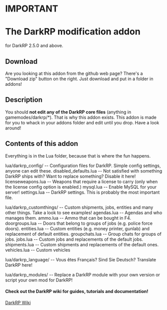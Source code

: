 IMPORTANT
=========

The DarkRP modification addon
==================
for DarkRP 2.5.0 and above.

## Download ##
Are you looking at this addon from the github web page? There's a "Download zip" button on the right.
Just download and put in a folder in addons!

## Description ##
You should **not edit any of the DarkRP core files** (anything in gamemodes/darkrp/*). That is why this addon exists.
This addon is made for you to whack in your addons folder and edit until you drop. Have a look around!

## Contents of this addon ##
Everything is in the Lua folder, because that is where the fun happens.


lua/darkrp_config/        -- Configuration files for DarkRP. Simple config settings, anyone can edit these.
	disabled_defaults.lua -- Not satisfied with something DarkRP ships with? Want to replace something? Disable it here!
	licenseweapons.lua    -- Weapons that require a license to carry (only when the license config option is enabled.)
	mysql.lua             -- Enable MySQL for your server!
	settings.lua          -- DarkRP settings. This is probably the most important file.

lua/darkrp_customthings/  -- Custom shipments, jobs, entities and many other things. Take a look to see examples!
	agendas.lua           -- Agendas and who manages them.
	ammo.lua              -- Ammo that can be bought in F4.
	doorgroups.lua        -- Doors that belong to groups of jobs (e.g. police force doors).
	entities.lua          -- Custom entities (e.g. money printer, gunlab) and replacement of default entities.
	groupchats.lua        -- Group chats for groups of jobs.
	jobs.lua              -- Custom jobs and replacements of the default jobs.
	shipments.lua         -- Custom shipments and replacements of the default ones.
	vehicles.lua          -- Custom vehicles

lua/darkrp_language/      -- Vous êtes Français? Sind Sie Deutsch? Translate DarkRP here!

lua/darkrp_modules/       -- Replace a DarkRP module with your own version or script your own mod for DarkRP!


#### Check out the DarkRP wiki for guides, tutorials and documentation! ####
[DarkRP Wiki](http://wiki.darkrp.com/index.php/Main_Page)
